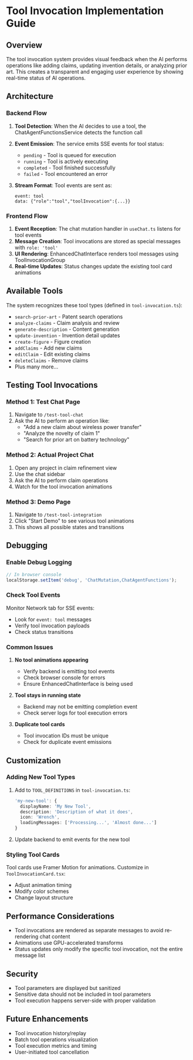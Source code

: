 # Tool Invocation Implementation Guide

## Overview

The tool invocation system provides visual feedback when the AI performs operations like adding claims, updating invention details, or analyzing prior art. This creates a transparent and engaging user experience by showing real-time status of AI operations.

## Architecture

### Backend Flow

1. **Tool Detection**: When the AI decides to use a tool, the ChatAgentFunctionsService detects the function call
2. **Event Emission**: The service emits SSE events for tool status:
   - `pending` - Tool is queued for execution
   - `running` - Tool is actively executing
   - `completed` - Tool finished successfully
   - `failed` - Tool encountered an error

3. **Stream Format**: Tool events are sent as:
   ```
   event: tool
   data: {"role":"tool","toolInvocation":{...}}
   ```

### Frontend Flow

1. **Event Reception**: The chat mutation handler in `useChat.ts` listens for tool events
2. **Message Creation**: Tool invocations are stored as special messages with `role: 'tool'`
3. **UI Rendering**: EnhancedChatInterface renders tool messages using ToolInvocationGroup
4. **Real-time Updates**: Status changes update the existing tool card animations

## Available Tools

The system recognizes these tool types (defined in `tool-invocation.ts`):

- `search-prior-art` - Patent search operations
- `analyze-claims` - Claim analysis and review
- `generate-description` - Content generation
- `update-invention` - Invention detail updates
- `create-figure` - Figure creation
- `addClaims` - Add new claims
- `editClaim` - Edit existing claims
- `deleteClaims` - Remove claims
- Plus many more...

## Testing Tool Invocations

### Method 1: Test Chat Page

1. Navigate to `/test-tool-chat`
2. Ask the AI to perform an operation like:
   - "Add a new claim about wireless power transfer"
   - "Analyze the novelty of claim 1"
   - "Search for prior art on battery technology"

### Method 2: Actual Project Chat

1. Open any project in claim refinement view
2. Use the chat sidebar
3. Ask the AI to perform claim operations
4. Watch for the tool invocation animations

### Method 3: Demo Page

1. Navigate to `/test-tool-integration`
2. Click "Start Demo" to see various tool animations
3. This shows all possible states and transitions

## Debugging

### Enable Debug Logging

```javascript
// In browser console
localStorage.setItem('debug', 'ChatMutation,ChatAgentFunctions');
```

### Check Tool Events

Monitor Network tab for SSE events:
- Look for `event: tool` messages
- Verify tool invocation payloads
- Check status transitions

### Common Issues

1. **No tool animations appearing**
   - Verify backend is emitting tool events
   - Check browser console for errors
   - Ensure EnhancedChatInterface is being used

2. **Tool stays in running state**
   - Backend may not be emitting completion event
   - Check server logs for tool execution errors

3. **Duplicate tool cards**
   - Tool invocation IDs must be unique
   - Check for duplicate event emissions

## Customization

### Adding New Tool Types

1. Add to `TOOL_DEFINITIONS` in `tool-invocation.ts`:
   ```typescript
   'my-new-tool': {
     displayName: 'My New Tool',
     description: 'Description of what it does',
     icon: 'Wrench',
     loadingMessages: ['Processing...', 'Almost done...']
   }
   ```

2. Update backend to emit events for the new tool

### Styling Tool Cards

Tool cards use Framer Motion for animations. Customize in `ToolInvocationCard.tsx`:
- Adjust animation timing
- Modify color schemes
- Change layout structure

## Performance Considerations

- Tool invocations are rendered as separate messages to avoid re-rendering chat content
- Animations use GPU-accelerated transforms
- Status updates only modify the specific tool invocation, not the entire message list

## Security

- Tool parameters are displayed but sanitized
- Sensitive data should not be included in tool parameters
- Tool execution happens server-side with proper validation

## Future Enhancements

- Tool invocation history/replay
- Batch tool operations visualization
- Tool execution metrics and timing
- User-initiated tool cancellation 
